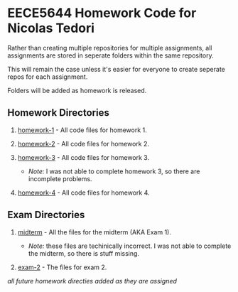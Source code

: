 # EECE5644 Homework Code for Nicolas Tedori
Rather than creating multiple repositories for multiple assignments, all assignments are stored in seperate folders within the same repository.

This will remain the case unless it's easier for everyone to create seperate repos for each assignment.

Folders will be added as homework is released.

## Homework Directories
1. [homework-1](homework-1) - All code files for homework 1.

2. [homework-2](homework-2) - All code files for homework 2.

3. [homework-3](homework-3) - All code files for homework 3.
	- *Note:* I was not able to complete homework 3, so there are incomplete problems.

4. [homework-4](homework-4) - All code files for homework 4.

## Exam Directories

1. [midterm](midterm) - All the files for the midterm (AKA Exam 1).
	- *Note:* these files are techinically incorrect. I was not able to complete the midterm, so there is stuff missing.
	
2. [exam-2](exam-2) - The files for exam 2.

_all future homework directies added as they are assigned_
